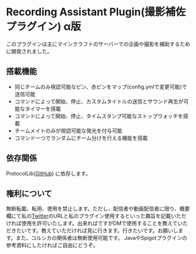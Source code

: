 # Recording Assistant Plugin(撮影補佐プラグイン) α版
このプラグインは主にマインクラフトのサーバーでの企画や撮影を補助するために開発されました。

搭載機能
---
- 同じチームのみ視認可能なピン、赤ピンをマップ(config.ymlで変更可能)で送信可能
- コマンドによって開始、停止、カスタムタイトルの送信とサウンド再生が可能なタイマーを搭載
- コマンドによって開始、停止、タイムスタンプ可能なストップウォッチを搭載
- チームメイトのみが視認可能な発光を付与可能
- コマンド一つでランダムにチーム分けを行える機能を搭載

依存関係
---
ProtocolLib([GitHub](https://github.com/dmulloy2/ProtocolLib)) に依存します。

権利について
---
無断転載、転用、使用を禁止します。ただし、配信者や動画配信者に限り、概要欄にて私の[Twitter](https://mobile.twitter.com/mochidsukiC)のURLと私のプラグイン使用するといった趣旨を記載いただければ使用を許可いたします。出来ればですがDMで使用することを教えていただきたいです。教えていただければ見に行きます。行きたいです。お願いします。また、コルシカの関係者は無断使用可能です。 
JavaやSpigotプラグインの参考資料にしたければご自由にどうぞ。
